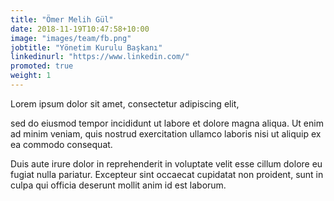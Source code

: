 ```yaml
---
title: "Ömer Melih Gül"
date: 2018-11-19T10:47:58+10:00
image: "images/team/fb.png"
jobtitle: "Yönetim Kurulu Başkanı"
linkedinurl: "https://www.linkedin.com/"
promoted: true
weight: 1
---
```


Lorem ipsum dolor sit amet, consectetur adipiscing elit,


sed do eiusmod tempor incididunt ut labore et dolore magna aliqua. Ut enim ad minim veniam, quis nostrud exercitation ullamco laboris nisi ut aliquip ex ea commodo consequat.

Duis aute irure dolor in reprehenderit in voluptate velit esse cillum dolore eu fugiat nulla pariatur. Excepteur sint occaecat cupidatat non proident, sunt in culpa qui officia deserunt mollit anim id est laborum.